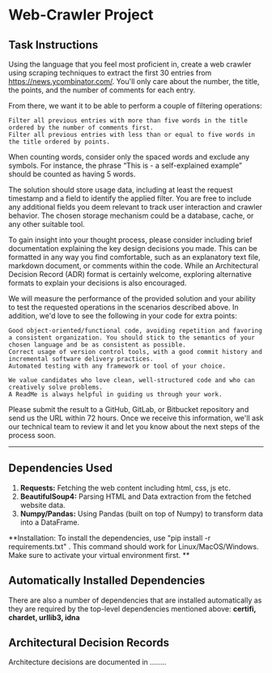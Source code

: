 # Web-Crawler Project 

## Task Instructions 

Using the language that you feel most proficient in, create a web crawler using scraping techniques to extract the first 30 entries from https://news.ycombinator.com/. You'll only care about the number, the title, the points, and the number of comments for each entry.

From there, we want it to be able to perform a couple of filtering operations:

    Filter all previous entries with more than five words in the title ordered by the number of comments first.
    Filter all previous entries with less than or equal to five words in the title ordered by points.

When counting words, consider only the spaced words and exclude any symbols. For instance, the phrase “This is - a self-explained example” should be counted as having 5 words.

The solution should store usage data, including at least the request timestamp and a field to identify the applied filter. You are free to include any additional fields you deem relevant to track user interaction and crawler behavior. The chosen storage mechanism could be a database, cache, or any other suitable tool.

To gain insight into your thought process, please consider including brief documentation explaining the key design decisions you made. This can be formatted in any way you find comfortable, such as an explanatory text file, markdown document, or comments within the code. While an Architectural Decision Record (ADR) format is certainly welcome, exploring alternative formats to explain your decisions is also encouraged.

We will measure the performance of the provided solution and your ability to test the requested operations in the scenarios described above. In addition, we'd love to see the following in your code for extra points:

    Good object-oriented/functional code, avoiding repetition and favoring a consistent organization. You should stick to the semantics of your chosen language and be as consistent as possible.
    Correct usage of version control tools, with a good commit history and incremental software delivery practices.
    Automated testing with any framework or tool of your choice.

    We value candidates who love clean, well-structured code and who can creatively solve problems.
    A ReadMe is always helpful in guiding us through your work.

Please submit the result to a GitHub, GitLab, or Bitbucket repository and send us the URL within 72 hours. Once we receive this information, we'll ask our technical team to review it and let you know about the next steps of the process soon.

---

## Dependencies Used

1. **Requests:** Fetching the web content including html, css, js etc. 
2. **BeautifulSoup4:** Parsing HTML and Data extraction from the fetched website data.
3. **Numpy/Pandas:** Using Pandas (built on top of Numpy) to transform data into a DataFrame.


**Installation: To install the dependencies, use "pip install -r requirements.txt" . This command should work for Linux/MacOS/Windows. Make sure to activate your virtual environment first. **

## Automatically Installed Dependencies

There are also a number of dependencies that are installed automatically as they are required 
by the top-level dependencies mentioned above: **certifi, chardet, urllib3, idna**


## Architectural Decision Records

Architecture decisions are documented in ........



